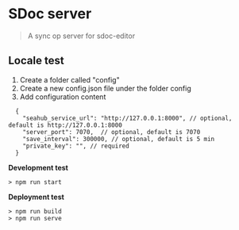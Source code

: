 # SDoc server
> A sync op server for sdoc-editor

## Locale test

1. Create a folder called "config"
2. Create a new config.json file under the folder config
3. Add configuration content
```
  {
    "seahub_service_url": "http://127.0.0.1:8000", // optional, default is http://127.0.0.1:8000
    "server_port": 7070,  // optional, default is 7070
    "save_interval": 300000, // optional, default is 5 min
    "private_key": "", // required
  }
```

**Development test**
```
> npm run start
```

**Deployment test**
```
> npm run build
> npm run serve
```